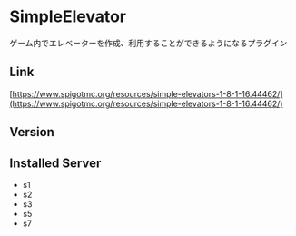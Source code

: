 # SimpleElevator
ゲーム内でエレベーターを作成、利用することができるようになるプラグイン

## Link
[https://www.spigotmc.org/resources/simple-elevators-1-8-1-16.44462/](https://www.spigotmc.org/resources/simple-elevators-1-8-1-16.44462/)

## Version

## Installed Server
- s1
- s2
- s3
- s5
- s7
